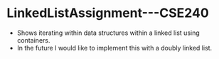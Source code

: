 # LinkedListAssignment---CSE240
+ Shows iterating within data structures within a linked list using containers.
+ In the future I would like to implement this with a doubly linked list.
